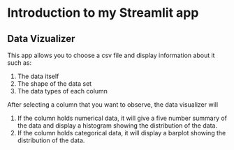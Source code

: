 # Introduction to my Streamlit app

## Data Vizualizer

This app allows you to choose a csv file and display information about it such as:

1. The data itself
2. The shape of the data set
3. The data types of each column

After selecting a column that you want to observe, the data visualizer will

1. If the column holds numerical data, it will give a five number summary of the data and display a histogram showing the distribution of the data.
2. If the column holds categorical data, it will display a barplot showing the distribution of the data. 